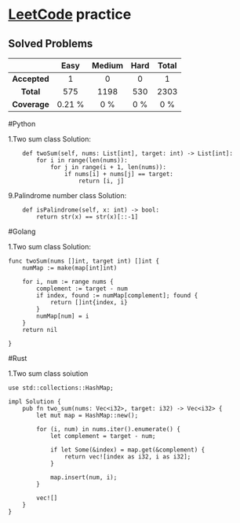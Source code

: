 # [LeetCode](https://leetcode.com) practice


## Solved Problems

| | Easy | Medium | Hard | Total |
|:---:|:---:|:---:|:---:|:---:|
| **Accepted** | 1 | 0 | 0 | 1 |
| **Total** | 575 | 1198 | 530 | 2303 |
| **Coverage** | 0.21 % |0 % | 0 % | 0 % |

#Python

1.Two sum
class Solution:
```
    def twoSum(self, nums: List[int], target: int) -> List[int]:
        for i in range(len(nums)):  
            for j in range(i + 1, len(nums)): 
                if nums[i] + nums[j] == target:
                    return [i, j]  
```
9.Palindrome number
class Solution:
```
    def isPalindrome(self, x: int) -> bool:
        return str(x) == str(x)[::-1]
```

#Golang

1.Two sum
class Solution:
```
func twoSum(nums []int, target int) []int {
    numMap := make(map[int]int) 

	for i, num := range nums {
		complement := target - num 
		if index, found := numMap[complement]; found { 
			return []int{index, i} 
		}
		numMap[num] = i
	}
	return nil

}
```

#Rust

1.Two sum
class soiution
```
use std::collections::HashMap;

impl Solution {
    pub fn two_sum(nums: Vec<i32>, target: i32) -> Vec<i32> {
        let mut map = HashMap::new();

        for (i, num) in nums.iter().enumerate() {
            let complement = target - num;

            if let Some(&index) = map.get(&complement) {
                return vec![index as i32, i as i32];
            }

            map.insert(num, i);
        }

        vec![]
    }
}
```

